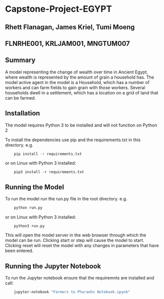 # Capstone-Project-EGYPT

## Rhett Flanagan, James Kriel, Tumi Moeng

## FLNRHE001, KRLJAM001, MNGTUM007

## Summary

A model representing the change of wealth over time in Ancient Egypt, where wealth is represented by the amount of grain a household has.
The model active agent in the model is a Household, which has a number of workers and can farm fields to gain grain with those workers. Several households dwell in a settlement, which has a location on a grid of land that can be farmed.

## Installation

The model requires Python 3 to be installed and will not function on Python 2

To install the dependencies use pip and the requirements.txt in this directory. e.g.

``` cmd
    pip install -r requirements.txt
```

or on Linux with Python 3 installed:

``` terminal
    pip3 install -r requirements.txt
```

## Running the Model

To run the model run the run.py file in the root directory. e.g.

``` cmd
    python run.py
```

or on Linux with Python 3 installed:

``` terminal
    python3 run.py
```

This will open the model server in the web browser through which the model can be run. Clicking start or step will cause the model to start. Clicking reset will reset the model with any changes in parameters that have been entered.

## Running the Jupyter Notebook

To run the Jupyter notebook ensure that the requiremnts are installed and call:

``` cmd
    jupyter-notebook "Farmers to Pharaohs Notebook.ipynb"
```
